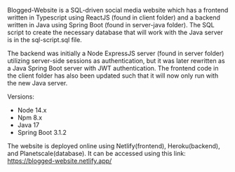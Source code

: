 Blogged-Website is a SQL-driven social media website which has a frontend written in Typescript using ReactJS (found in client folder) and a backend written in Java using Spring Boot (found in server-java folder). The SQL script to create the necessary database that will work with the Java server is in the sql-script.sql file. 

The backend was initially a Node ExpressJS server (found in server folder) utilizing server-side sessions as authentication, but it was later rewritten as a Java Spring Boot server with JWT authentication. The frontend code in the client folder has also been updated such that it will now only run with the new Java server.

Versions:
  - Node 14.x
  - Npm 8.x
  - Java 17
  - Spring Boot 3.1.2

The website is deployed online using Netlify(frontend), Heroku(backend), and Planetscale(database). It can be accessed using this link: https://blogged-website.netlify.app/
